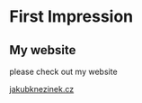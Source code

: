 # First Impression

## My website

please check out my website

[jakubknezinek.cz](https://jakubknezinek.cz)

